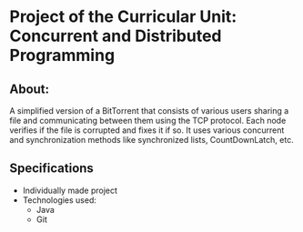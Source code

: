 # Project of the Curricular Unit: Concurrent and Distributed Programming 
## About:
A simplified version of a BitTorrent that consists of various users sharing a file and communicating between them using the TCP protocol. Each node verifies if the file is corrupted and fixes it if so. It uses various concurrent and synchronization methods like synchronized lists, CountDownLatch, etc.

## Specifications
- Individually made project
- Technologies used:
  - Java
  - Git

